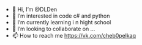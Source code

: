 - 👋 Hi, I’m @DLDen
- 👀 I’m interested in code c# and python
- 🌱 I’m currently learning  i n  hight school
- 💞️ I’m looking to collaborate on ...
- 📫 How to reach me https://vk.com/cheb0pelkaq

<!---
DLDen/DLDen is a ✨ special ✨ repository because its `README.md` (this file) appears on your GitHub profile.
You can click the Preview link to take a look at your changes.
--->
